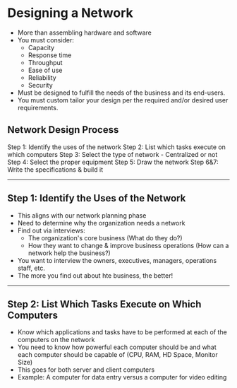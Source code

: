 # Designing a Network

- More than assembling hardware and software
- You must consider:
  - Capacity
  - Response time
  - Throughput
  - Ease of use
  - Reliability
  - Security
- Must be designed to fulfill the needs of the business and its end-users.
- You must custom tailor your design per the required and/or desired user requirements.

## Network Design Process

Step 1: Identify the uses of the network
Step 2: List which tasks execute on which computers
Step 3: Select the type of network - Centralized or not
Step 4: Select the proper equipment
Step 5: Draw the network
Step 6&7: Write the specifications & build it

---

## Step 1: Identify the Uses of the Network

- This aligns with our network planning phase
- Need to determine why the organization needs a network
- Find out via interviews:
  - The organization's core business (What do they do?)
  - How they want to change & improve business operations (How can a network help the business?)
- You want to interview the owners, executives, managers, operations staff, etc.
- The more you find out about hte business, the better!

---

## Step 2: List Which Tasks Execute on Which Computers

- Know which applications and tasks have to be performed at each of the computers on the network
- You need to know how powerful each computer should be and what each computer should be capable of (CPU, RAM, HD Space, Monitor Size)
- This goes for both server and client computers
- Example: A computer for data entry versus a computer for video editing

